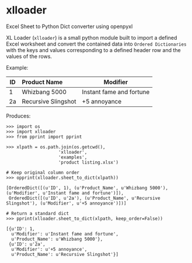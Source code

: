 # xlloader
Excel Sheet to Python Dict converter using openpyxl

XL Loader (`xlloader`) is a small python module built to import a defined Excel worksheet and convert the contained data into `Ordered Dictionaries` with the keys and values corresponding to a defined header row and the values of the rows.



Example:

| ID       | Product Name        | Modifier |
|----------|:--------------------|----------|
| 1        | Whizbang 5000       | Instant fame and fortune
| 2a       | Recursive Slingshot | +5 annoyance

Produces:

```
>>> import os
>>> import xlloader
>>> from pprint import pprint

>>> xlpath = os.path.join(os.getcwd(),
                    'xlloader',
                    'examples',
                    'product listing.xlsx')

# Keep original column order
>>> opprint(xlloader.sheet_to_dict(xlpath))

[OrderedDict([(u'ID', 1), (u'Product_Name', u'Whizbang 5000'), (u'Modifier', u'Instant fame and fortune')]),
 OrderedDict([(u'ID', u'2a'), (u'Product_Name', u'Recursive Slingshot'), (u'Modifier', u'+5 annoyance')])]

# Return a standard dict
>>> pprint(xlloader.sheet_to_dict(xlpath, keep_order=False))

[{u'ID': 1,
  u'Modifier': u'Instant fame and fortune',
  u'Product_Name': u'Whizbang 5000'},
 {u'ID': u'2a',
  u'Modifier': u'+5 annoyance',
  u'Product_Name': u'Recursive Slingshot'}]

```

